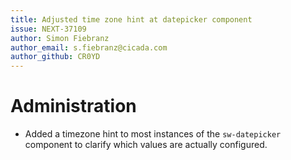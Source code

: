 ```yaml
---
title: Adjusted time zone hint at datepicker component
issue: NEXT-37109
author: Simon Fiebranz
author_email: s.fiebranz@cicada.com
author_github: CR0YD
---
```

# Administration
* Added a timezone hint to most instances of the `sw-datepicker` component to clarify which values are actually configured.

